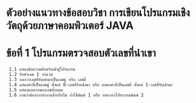 # ตัวอย่างแนวทางข้อสอบวิชา การเขียนโปรแกรมเชิงวัตถุด้วยภาษาคอมพิวเตอร์ JAVA
# ข้อที่ 1 โปรแกรมตรวจสอบตัวเลขที่นำเขา
     1.1 แสดงข้อความต้อนรับเข้าสู่โปรแกรม
     1.2 รับตัวเลข 1 จำนวน
     1.3 บอกว่าเลขที่รับเขามาเป็นเลขคู่ หรือ เลขคี่
     1.4 แสดงค่าที่เป็นเลขคู่ ตั้งแต่ 0-เลขที่รับเข้ามา หรือ แสดงค่าที่เป็นเลขคี่ ตั้งแต่ 1-เลขที่รับเข้ามา
     1.5 แสดงผลบวกของเลขทั้งหมด
     1.6 ถามว่าต้องการทำงานซ้ำหรือไม่ ถ้าใช้พิมพ์ 1 หรือ ออกจากโปรแกรมพิมพ์ 2
